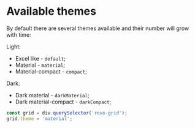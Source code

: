 # Available themes

By default there are several themes available and their number will grow with time:


Light:
- Excel like - `default`;
- Material - `material`;
- Material-compact - `compact`;

Dark:
- Dark material  - `darkMaterial`;
- Dark material-compact  - `darkCompact`;

```js
const grid = div.querySelector('revo-grid');
grid.theme = 'material';
```
